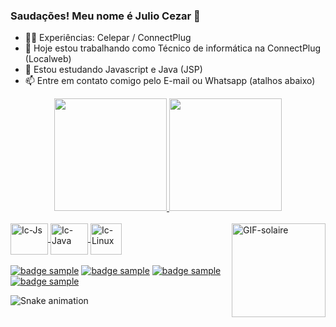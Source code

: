 ### Saudações! Meu nome é Julio Cezar 👋

- 🧑‍💼 Experiências: Celepar / ConnectPlug
- 🔭 Hoje estou trabalhando como Técnico de informática na ConnectPlug (Localweb)
- 🌱 Estou estudando Javascript e Java (JSP)
- 📫 Entre em contato comigo pelo E-mail ou Whatsapp (atalhos abaixo) 		

<!-- Git stats -->
<div align="center">
  <a href="https://github.com/Jcezar-js">
  <img height="180em" src="https://github-readme-stats.vercel.app/api?username=Jcezar-js&show_icons=true&theme=tokyonight&include_all_commits=true&count_private=true"/>
  <img height="180em" src="https://github-readme-stats.vercel.app/api/top-langs/?username=Jcezar-js&layout=compact&langs_count=7&theme=tokyonight"/>
</div>
	
<!-- Icons languages -->
<div style="display: inline_block"><br>
  <img align="center" alt="Ic-Js" height="50" width="60" src="https://cdn.jsdelivr.net/gh/devicons/devicon/icons/javascript/javascript-plain.svg">
  <img align="center" alt="Ic-Java" height="50" width="60" src="https://cdn.jsdelivr.net/gh/devicons/devicon/icons/java/java-plain.svg">
  <img align="center" alt="Ic-Linux" height="50" widht="60" src="https://cdn.jsdelivr.net/gh/devicons/devicon/icons/linux/linux-original.svg">
  <img align="right" alt="GIF-solaire" height="150"src="https://i.pinimg.com/originals/c0/d3/8c/c0d38c518fdbf6012e0475bb7a0598a5.gif">
</div>
	<br>
	
<!--Social -->
<div> 
	<a href="https://www.instagram.com/juliocezar_siq/?utm_medium=copy_link" target="_blank"><img src="https://img.shields.io/badge/-Instagram-E4405F?logo=Instagram&logoColor=FFFFFF&style=For-the-badge" alt="badge sample"/></a>	
	<a href = "mailto:julio.filho1@hotmail.com" target="_blank"><img src="https://img.shields.io/badge/-Email-0072C6?logo=Microsoft%20Outlook&logoColor=FFFFFF&style=For-the-badge" alt="badge sample"></a>
	<a href="https://wa.me/55041987998471?text=Olá%20Julio!%20" target="_blank"><img src="https://img.shields.io/badge/-Whatsapp-25D366?logo=WhatsApp&logoColor=FFFFFF&style=For-the-badge" alt="badge sample"></a>
	<a href="https://www.linkedin.com/in/julio-cezar-siqueira-filho-51b963172/" target="_blank"><img src="https://img.shields.io/badge/-LinkedIn-0A66C2?logo=LinkedIn&logoColor=FFFFFF&style=For-the-badge" alt="badge sample"/></a> 
	 
![Snake animation](https://github.com/Jcezar-js/Jcezar-js/blob/output/github-contribution-grid-snake.svg)
</div>
